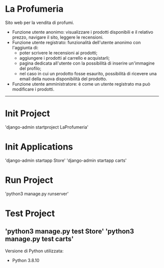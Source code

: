 # La Profumeria

Sito web per la vendita di profumi.
* Funzione utente anonimo: visualizzare i prodotti disponibili e il relativo prezzo, navigare il sito, leggere le recensioni.
* Funzione utente registrato: funzionalità dell'utente anonimo con l'aggiunta di:
  * poter scrivere le recensioni ai prodotti;
  * aggiungere i prodotti al carrello e acquistarli;
  * pagina dedicata all'utente con la possibilità di inserire un'immagine del profilo;
  * nel caso in cui un prodotto fosse esaurito, possibilità di ricevere una email della nuova disponibilità del prodotto.
* Funzione utente amministratore: è come un utente registrato ma può modificare i prodotti.
---
# Init Project
'django-admin startproject LaProfumeria'

# Init Applications
'django-admin startapp Store'
'django-admin startapp carts'

# Run Project
'python3 manage.py runserver'

# Test Project
'python3 manage.py test Store'
'python3 manage.py test carts'
---
Versione di Python utilizzata:
* Python 3.8.10